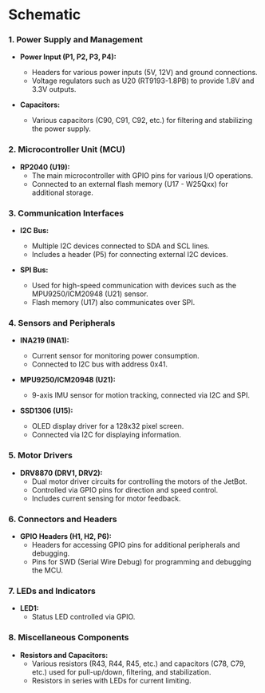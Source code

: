 # Schematic

### 1. Power Supply and Management

- **Power Input (P1, P2, P3, P4):**

  - Headers for various power inputs (5V, 12V) and ground connections.
  - Voltage regulators such as U20 (RT9193-1.8PB) to provide 1.8V and 3.3V outputs.
- **Capacitors:**

  - Various capacitors (C90, C91, C92, etc.) for filtering and stabilizing the power supply.

### 2. Microcontroller Unit (MCU)

- **RP2040 (U19):**
  - The main microcontroller with GPIO pins for various I/O operations.
  - Connected to an external flash memory (U17 - W25Qxx) for additional storage.

### 3. Communication Interfaces

- **I2C Bus:**

  - Multiple I2C devices connected to SDA and SCL lines.
  - Includes a header (P5) for connecting external I2C devices.
- **SPI Bus:**

  - Used for high-speed communication with devices such as the MPU9250/ICM20948 (U21) sensor.
  - Flash memory (U17) also communicates over SPI.

### 4. Sensors and Peripherals

- **INA219 (INA1):**

  - Current sensor for monitoring power consumption.
  - Connected to I2C bus with address 0x41.
- **MPU9250/ICM20948 (U21):**

  - 9-axis IMU sensor for motion tracking, connected via I2C and SPI.
- **SSD1306 (U15):**

  - OLED display driver for a 128x32 pixel screen.
  - Connected via I2C for displaying information.

### 5. Motor Drivers

- **DRV8870 (DRV1, DRV2):**
  - Dual motor driver circuits for controlling the motors of the JetBot.
  - Controlled via GPIO pins for direction and speed control.
  - Includes current sensing for motor feedback.

### 6. Connectors and Headers

- **GPIO Headers (H1, H2, P6):**
  - Headers for accessing GPIO pins for additional peripherals and debugging.
  - Pins for SWD (Serial Wire Debug) for programming and debugging the MCU.

### 7. LEDs and Indicators

- **LED1:**
  - Status LED controlled via GPIO.

### 8. Miscellaneous Components

- **Resistors and Capacitors:**
  - Various resistors (R43, R44, R45, etc.) and capacitors (C78, C79, etc.) used for pull-up/down, filtering, and stabilization.
  - Resistors in series with LEDs for current limiting.
